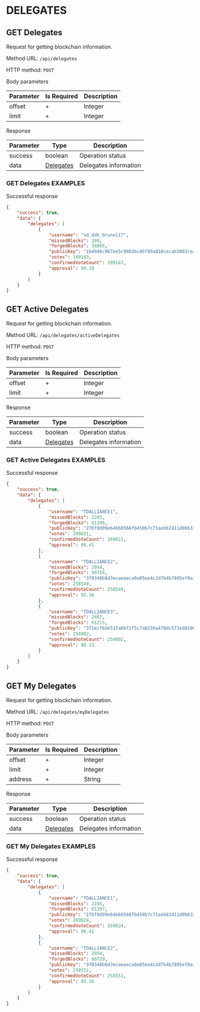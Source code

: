 # DELEGATES

## GET Delegates

Request for getting blockchain information.

Method URL: `/api/delegates`

HTTP method: `POST`

Body parameters

| Parameter | Is Required | Description             |
|-----------|-------------|-------------------------|
| offset    | +           | Integer                 |
| limit     | +           | Integer                 |

Response

| Parameter | Type                                            | Description                      |
|-----------|-------------------------------------------------|----------------------------------|
| success   | boolean                                         | Operation status                 |
| data      | [Delegates ](../models.md#delegate)             | Delegates information            |

### GET Delegates EXAMPLES

Successful response

```json
{
    "success": true,
    "data": {
        "delegates": [
            {
                "username": "sd_ddk_brunei17",
                "missedBlocks": 280,
                "forgedBlocks": 34085,
                "publicKey": "1b4946c967ee5c9803bc86f89a816cecab3002cea792634c1da01c6b51e717f0",
                "votes": 109183,
                "confirmedVoteCount": 109183,
                "approval": 99.19
            }
        ]
    }
}
```
## GET Active Delegates

Request for getting blockchain information.

Method URL: `/api/delegates/activeDelegates`

HTTP method: `POST`

Body parameters

| Parameter | Is Required | Description             |
|-----------|-------------|-------------------------|
| offset    | +           | Integer                 |
| limit     | +           | Integer                 |

Response

| Parameter | Type                                            | Description                      |
|-----------|-------------------------------------------------|----------------------------------|
| success   | boolean                                         | Operation status                 |
| data      | [Delegates ](../models.md#delegate)             | Delegates information            |

### GET Active Delegates EXAMPLES

Successful response

```json
{
    "success": true,
    "data": {
        "delegates": [
            {
                "username": "TDALLIANCE1",
                "missedBlocks": 2285,
                "forgedBlocks": 61396,
                "publicKey": "276f0d09e64b68566fb458b7c71aeb62411d0b633ad6c038e5a4a042ec588af9",
                "votes": 269021,
                "confirmedVoteCount": 269021,
                "approval": 96.41
            },
            {
                "username": "TDALLIANCE2",
                "missedBlocks": 2954,
                "forgedBlocks": 60728,
                "publicKey": "3f0348b6d3ecaeaeca0a05ee4c2d7b4b7895ef0a12d8023ba245b6b8022833e5",
                "votes": 258549,
                "confirmedVoteCount": 258549,
                "approval": 95.36
            },
            {
                "username": "TDALLIANCE3",
                "missedBlocks": 2467,
                "forgedBlocks": 61215,
                "publicKey": "3f1ecf6de517a6bf2f5c7a8226a478dc571ed0100d53ee104842f4d443e49806",
                "votes": 254802,
                "confirmedVoteCount": 254802,
                "approval": 96.13
            }
        ]
    }
}
```
## GET My Delegates

Request for getting blockchain information.

Method URL: `/api/delegates/myDelegates`

HTTP method: `POST`

Body parameters

| Parameter | Is Required | Description             |
|-----------|-------------|-------------------------|
| offset    | +           | Integer                 |
| limit     | +           | Integer                 |
| address   | +           | String                  |

Response

| Parameter | Type                                            | Description                      |
|-----------|-------------------------------------------------|----------------------------------|
| success   | boolean                                         | Operation status                 |
| data      | [Delegates ](../models.md#delegate)             | Delegates information            |

### GET My Delegates EXAMPLES

Successful response

```json
{
    "success": true,
    "data": {
        "delegates": [
            {
                "username": "TDALLIANCE1",
                "missedBlocks": 2285,
                "forgedBlocks": 61397,
                "publicKey": "276f0d09e64b68566fb458b7c71aeb62411d0b633ad6c038e5a4a042ec588af9",
                "votes": 269024,
                "confirmedVoteCount": 269024,
                "approval": 96.41
            },
            {
                "username": "TDALLIANCE2",
                "missedBlocks": 2954,
                "forgedBlocks": 60729,
                "publicKey": "3f0348b6d3ecaeaeca0a05ee4c2d7b4b7895ef0a12d8023ba245b6b8022833e5",
                "votes": 258551,
                "confirmedVoteCount": 258551,
                "approval": 95.36
            }
        ]
    }
}
```